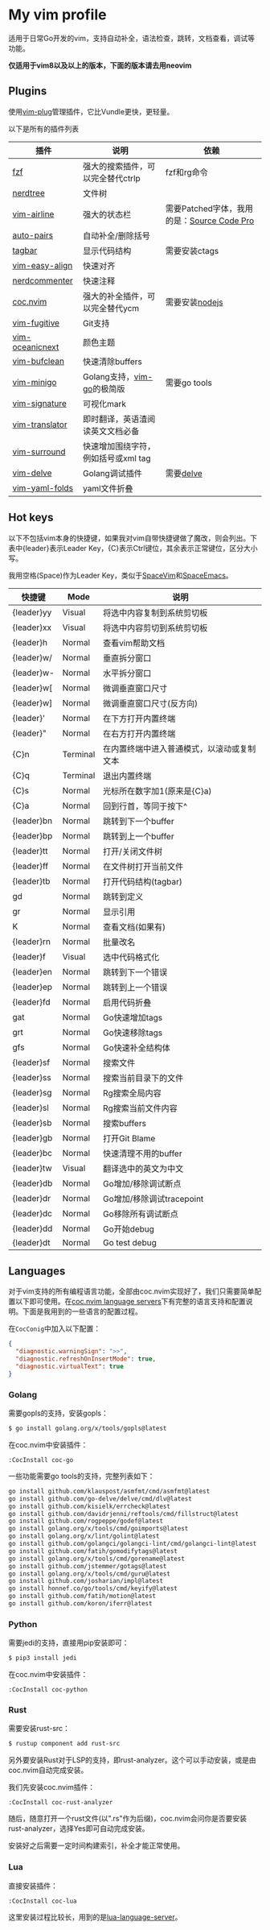 # My vim profile

适用于日常Go开发的vim，支持自动补全，语法检查，跳转，文档查看，调试等功能。

**仅适用于vim8以及以上的版本，下面的版本请去用neovim**

## Plugins

使用[vim-plug](https://github.com/junegunn/vim-plug)管理插件，它比Vundle更快，更轻量。

以下是所有的插件列表

插件|说明|依赖
----|----|----
[fzf](https://github.com/junegunn/fzf.vim)|强大的搜索插件，可以完全替代ctrlp|fzf和rg命令
[nerdtree](https://github.com/scrooloose/nerdtree)|文件树|
[vim-airline](https://github.com/vim-airline/vim-airline)|强大的状态栏|需要Patched字体，我用的是：[Source Code Pro](https://github.com/powerline/fonts/tree/master/SourceCodePro)
[auto-pairs](https://github.com/jiangmiao/auto-pairs)|自动补全/删除括号|
[tagbar](https://github.com/majutsushi/tagbar)|显示代码结构|需要安装ctags
[vim-easy-align](https://github.com/junegunn/vim-easy-align)|快速对齐
[nerdcommenter](https://github.com/scrooloose/nerdcommenter)|快速注释
[coc.nvim](https://github.com/neoclide/coc.nvim)|强大的补全插件，可以完全替代ycm|需要安装[nodejs](https://nodejs.org/en/download/)
[vim-fugitive](https://github.com/tpope/vim-fugitive)|Git支持|
[vim-oceanicnext](https://github.com/fioncat/vim-oceanicnext)|颜色主题|
[vim-bufclean](https://github.com/fioncat/vim-bufclean)|快速清除buffers|
[vim-minigo](https://github.com/fioncat/vim-minigo)|Golang支持，[vim-go](https://github.com/fatih/vim-go)的极简版|需要go tools
[vim-signature](https://github.com/kshenoy/vim-signature)|可视化mark|
[vim-translator](https://github.com/voldikss/vim-translator)|即时翻译，英语渣阅读英文文档必备|
[vim-surround](https://github.com/tpope/vim-surround)|快速增加围绕字符，例如括号或xml tag
[vim-delve](https://github.com/sebdah/vim-delve)|Golang调试插件|需要[delve](https://github.com/go-delve/delve)
[vim-yaml-folds](https://github.com/fioncat/vim-yaml-folds)|yaml文件折叠

## Hot keys

以下不包括vim本身的快捷键，如果我对vim自带快捷键做了魔改，则会列出。下表中{leader}表示Leader Key，{C}表示Ctrl键位，其余表示正常键位，区分大小写。

我用空格(Space)作为Leader Key，类似于[SpaceVim](https://github.com/SpaceVim/SpaceVim)和[SpaceEmacs](https://github.com/syl20bnr/spacemacs)。

快捷键|Mode|说明
-----|-----|---
{leader}yy|Visual|将选中内容复制到系统剪切板
{leader}xx|Visual|将选中内容剪切到系统剪切板
{leader}h|Normal|查看vim帮助文档
{leader}w/|Normal|垂直拆分窗口
{leader}w-|Normal|水平拆分窗口
{leader}w[|Normal|微调垂直窗口尺寸
{leader}w]|Normal|微调垂直窗口尺寸(反方向)
{leader}'|Normal|在下方打开内置终端
{leader}"|Normal|在右方打开内置终端
{C}n|Terminal|在内置终端中进入普通模式，以滚动或复制文本
{C}q|Terminal|退出内置终端
{C}s|Normal|光标所在数字加1(原来是{C}a)
{C}a|Normal|回到行首，等同于按下^
{leader}bn|Normal|跳转到下一个buffer
{leader}bp|Normal|跳转到上一个buffer
{leader}tt|Normal|打开/关闭文件树
{leader}ff|Normal|在文件树打开当前文件
{leader}tb|Normal|打开代码结构(tagbar)
gd|Normal|跳转到定义
gr|Normal|显示引用
K|Normal|查看文档(如果有)
{leader}rn|Normal|批量改名
{leader}f|Visual|选中代码格式化
{leader}en|Normal|跳转到下一个错误
{leader}ep|Normal|跳转到上一个错误
{leader}fd|Normal|启用代码折叠
gat|Normal|Go快速增加tags
grt|Normal|Go快速移除tags
gfs|Normal|Go快速补全结构体
{leader}sf|Normal|搜索文件
{leader}ss|Normal|搜索当前目录下的文件
{leader}sg|Normal|Rg搜索全局内容
{leader}sl|Normal|Rg搜索当前文件内容
{leader}sb|Normal|搜索buffers
{leader}gb|Normal|打开Git Blame
{leader}bc|Normal|快速清理不用的buffer
{leader}tw|Visual|翻译选中的英文为中文
{leader}db|Normal|Go增加/移除调试断点
{leader}dr|Normal|Go增加/移除调试tracepoint
{leader}dc|Normal|Go移除所有调试断点
{leader}dd|Normal|Go开始debug
{leader}dt|Normal|Go test debug

## Languages

对于vim支持的所有编程语言功能，全部由coc.nvim实现好了，我们只需要简单配置以下即可使用。在[coc.nvim language servers](https://github.com/neoclide/coc.nvim/wiki/Language-servers)下有完整的语言支持和配置说明。下面是我用到的一些语言的配置过程。

在`CocConig`中加入以下配置：

```json
{
  "diagnostic.warningSign": ">>",
  "diagnostic.refreshOnInsertMode": true,
  "diagnostic.virtualText": true
}
```

### Golang

需要gopls的支持，安装gopls：

```bash
$ go install golang.org/x/tools/gopls@latest
```

在coc.nvim中安装插件：

```text
:CocInstall coc-go
```

一些功能需要go tools的支持，完整列表如下：

```bash
go install github.com/klauspost/asmfmt/cmd/asmfmt@latest
go install github.com/go-delve/delve/cmd/dlv@latest
go install github.com/kisielk/errcheck@latest
go install github.com/davidrjenni/reftools/cmd/fillstruct@latest
go install github.com/rogpeppe/godef@latest
go install golang.org/x/tools/cmd/goimports@latest
go install golang.org/x/lint/golint@latest
go install github.com/golangci/golangci-lint/cmd/golangci-lint@latest
go install github.com/fatih/gomodifytags@latest
go install golang.org/x/tools/cmd/gorename@latest
go install github.com/jstemmer/gotags@latest
go install golang.org/x/tools/cmd/guru@latest
go install github.com/josharian/impl@latest
go install honnef.co/go/tools/cmd/keyify@latest
go install github.com/fatih/motion@latest
go install github.com/koron/iferr@latest
```

### Python

需要jedi的支持，直接用pip安装即可：

```bash
$ pip3 install jedi
```

在coc.nvim中安装插件：

```text
:CocInstall coc-python
```

### Rust

需要安装rust-src：

```bash
$ rustup component add rust-src
```

另外要安装Rust对于LSP的支持，即rust-analyzer。这个可以手动安装，或是由coc.nvim自动完成安装。

我们先安装coc.nvim插件：

```text
:CocInstall coc-rust-analyzer
```

随后，随意打开一个rust文件(以".rs"作为后缀)，coc.nvim会问你是否要安装rust-analyzer，选择Yes即可自动完成安装。

安装好之后需要一定时间构建索引，补全才能正常使用。

### Lua

直接安装插件：

```text
:CocInstall coc-lua
```

这里安装过程比较长，用到的是[lua-language-server](https://github.com/sumneko/lua-language-server)。